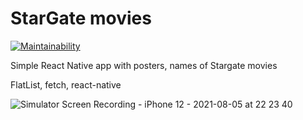 # StarGate movies
[![Maintainability](https://api.codeclimate.com/v1/badges/13f8f8f8da9f5b68d7cc/maintainability)](https://codeclimate.com/github/oldrefery/stargate-movies-rn/maintainability)

Simple React Native app with posters, names of Stargate movies

FlatList, fetch, react-native

![Simulator Screen Recording - iPhone 12 - 2021-08-05 at 22 23 40](https://user-images.githubusercontent.com/35261486/128409329-ef0b6c80-7b19-4022-a085-628794d95f95.gif)
